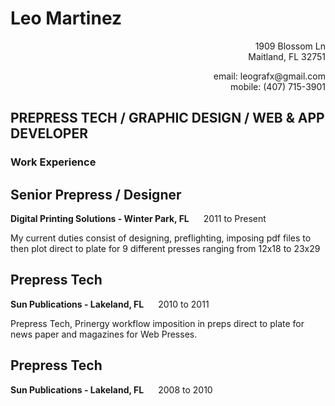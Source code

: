 # Leo Martinez
<p align="right">1909 Blossom Ln <br/>
Maitland, FL 32751 </p>


<p align="right"> email: leografx@gmail.com <br/>
mobile: (407) 715-3901</p>

## PREPRESS TECH / GRAPHIC DESIGN / WEB & APP DEVELOPER

### Work Experience

## Senior Prepress / Designer

 <strong> Digital Printing Solutions - Winter Park, FL </strong> &nbsp;&nbsp;&nbsp;&nbsp;
2011 to Present

  My current duties consist of designing, preflighting, imposing pdf files to then plot direct to plate for 9 different presses ranging from 12x18 to 23x29

## Prepress Tech

 <strong> Sun Publications - Lakeland, FL </strong> &nbsp;&nbsp;&nbsp;&nbsp;
2010 to 2011

  Prepress Tech, Prinergy workflow  imposition in preps direct to plate for news paper and magazines for Web Presses.

## Prepress Tech

<strong> Sun Publications - Lakeland, FL </strong> &nbsp;&nbsp;&nbsp;&nbsp;
 2008 to 2010
